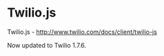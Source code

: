 Twilio.js
=========

Twilio.js - http://www.twilio.com/docs/client/twilio-js

Now updated to Twilio 1.7.6.
